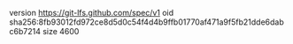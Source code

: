 version https://git-lfs.github.com/spec/v1
oid sha256:8fb93012fd972ce8d5d0c54f4d4b9ffb01770af471a9f5fb21dde6dabc6b7214
size 4600
